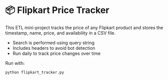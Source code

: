 # 📦 Flipkart Price Tracker

This ETL mini-project tracks the price of any Flipkart product and stores the timestamp, name, price, and availability in a CSV file.

- Search is performed using query string
- Includes headers to avoid bot detection
- Run daily to track price changes over time

Run with:

```bash
python flipkart_tracker.py
